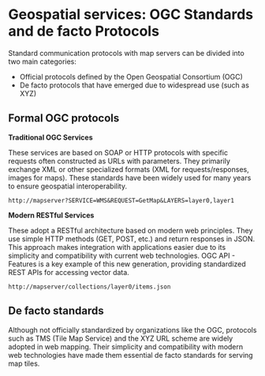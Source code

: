 # Geospatial services: OGC Standards and de facto Protocols

Standard communication protocols with map servers can be divided into two main
categories:

* Official protocols defined by the Open Geospatial Consortium (OGC)
* De facto protocols that have emerged due to widespread use (such as XYZ)


## Formal OGC protocols

**Traditional OGC Services**

These services are based on SOAP or HTTP protocols with specific requests often
constructed as URLs with parameters. They primarily exchange XML or other
specialized formats (XML for requests/responses, images for maps). These
standards have been widely used for many years to ensure geospatial
interoperability.

```` console
http://mapserver?SERVICE=WMS&REQUEST=GetMap&LAYERS=layer0,layer1
````

**Modern RESTful Services**

These adopt a RESTful architecture based on modern web principles. They use
simple HTTP methods (GET, POST, etc.) and return responses in JSON. This
approach makes integration with applications easier due to its simplicity and
compatibility with current web technologies. OGC API - Features is a key
example of this new generation, providing standardized REST APIs for accessing
vector data.

```` console
http://mapserver/collections/layer0/items.json
````


## De facto standards

Although not officially standardized by organizations like the OGC, protocols
such as TMS (Tile Map Service) and the XYZ URL scheme are widely adopted in web
mapping. Their simplicity and compatibility with modern web technologies have
made them essential de facto standards for serving map tiles.
